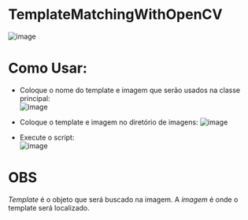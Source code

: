 # TemplateMatchingWithOpenCV
![image](https://github.com/Emanuelsmcastro/TemplateMatchingWithOpenCV/assets/93106680/7c8c79e5-159f-4962-97fc-9200f7bc4516)
# Como Usar:
- Coloque o nome do template e imagem que serão usados na classe principal:                                                                                      
  ![image](https://github.com/Emanuelsmcastro/TemplateMatchingWithOpenCV/assets/93106680/b19ece0f-8ad2-41fc-9dbd-b19ee91ec21a)
  
- Coloque o template e imagem no diretório de imagens:
  ![image](https://github.com/Emanuelsmcastro/TemplateMatchingWithOpenCV/assets/93106680/68c172c7-2879-4cd3-ab34-6a726bb288d9)

- Execute o script:                                                                                                                           
  ![image](https://github.com/Emanuelsmcastro/TemplateMatchingWithOpenCV/assets/93106680/e8934e0d-9e64-4bc5-939e-21a05314ecd7)

# OBS
*Template* é o objeto que será buscado na imagem.
A *imagem* é onde o template será localizado.
